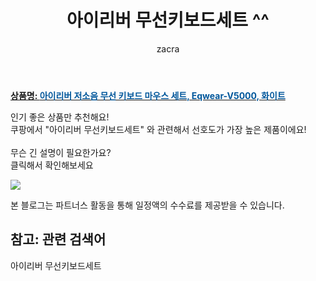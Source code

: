 ﻿---
layout: post
title:  "아이리버 무선키보드세트 ^^"
author: zacra
categories: [ 아이템 ]
tags: [아이리버 무선키보드세트]
image: https://static.coupangcdn.com/image/retail/images/2020/10/15/19/0/5371b802-cff5-4c54-b196-c873f3488666.jpg 
description: "쿠팡에서 아이리버 무선키보드세트 관련 키워드로 가장 고객 선호도가 높은 제품이랍니다."
rating: 4.5
---

<a href="https://link.coupang.com/re/AFFSDP?lptag=AF8407795&pageKey=2245878450&itemId=3837733877&vendorItemId=71822553624&traceid=V0-153-867c9f632a2f7315"><b>상품명: <font color='#01579B'>아이리버 저소음 무선 키보드 마우스 세트, Eqwear-V5000, 화이트</font></b></a>

인기 좋은 상품만 추천해요!<br/>
쿠팡에서 "아이리버 무선키보드세트" 와 관련해서 선호도가 가장 높은 제품이에요!<br/><br/>
무슨 긴 설명이 필요한가요?  
클릭해서 확인해보세요


<a href="https://link.coupang.com/re/AFFSDP?lptag=AF8407795&pageKey=2245878450&itemId=3837733877&vendorItemId=71822553624&traceid=V0-153-867c9f632a2f7315"><img src="https://thumbnail8.coupangcdn.com/thumbnails/remote/q89/image/retail/images/2020/10/15/19/8/556bffc3-6b70-4c36-b938-d5c046e59750.jpg"></a> 

본 블로그는 파트너스 활동을 통해 일정액의 수수료를 제공받을 수 있습니다.

## 참고: 관련 검색어    
아이리버 무선키보드세트